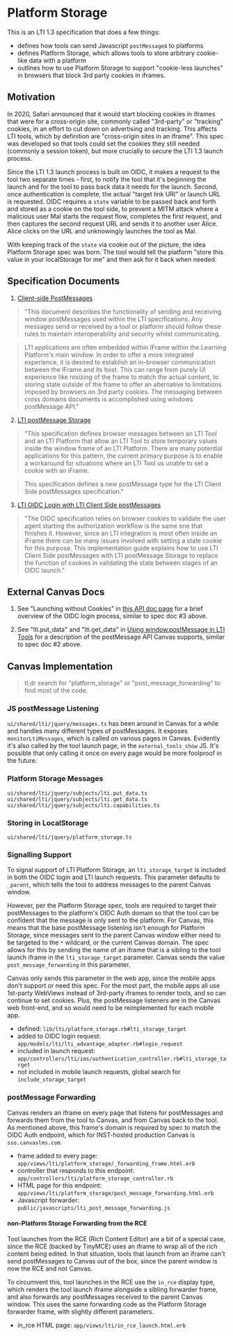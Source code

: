 # Platform Storage

This is an LTI 1.3 specification that does a few things:

- defines how tools can send Javascript `postMessage`s to platforms
- defines Platform Storage, which allows tools to store arbitrary cookie-like data with a platform
- outlines how to use Platform Storage to support "cookie-less launches" in browsers that block 3rd party cookies in iframes.

## Motivation

In 2020, Safari announced that it would start blocking cookies in iframes that were for a cross-origin site,
commonly called "3rd-party" or "tracking" cookies, in an effort to cut down on advertising and tracking. This
affects LTI tools, which by definition are "cross-origin sites in an iframe". This spec was developed so that
tools could set the cookies they still needed (commonly a session token), but more crucially to secure the
LTI 1.3 launch process.

Since the LTI 1.3 launch process is built on OIDC, it makes a request to the tool two separate times - first,
to notify the tool that it's beginning the launch and for the tool to pass back data it needs for the launch.
Second, once authentication is complete, the actual "target link URI" or launch URL is requested. OIDC requires
a `state` variable to be passed back and forth and stored as a cookie on the tool side, to prevent a MITM attack
where a malicious user Mal starts the request flow, completes the first request, and then captures the second
request URL and sends it to another user Alice. Alice clicks on the URL and unknowingly launches the tool
as Mal.

With keeping track of the `state` via cookie out of the picture, the idea Platform Storage spec was born. The tool
would tell the platform "store this value in your localStorage for me" and then ask for it back when needed.

## Specification Documents

1. [Client-side PostMessages](https://www.imsglobal.org/spec/lti-cs-pm/v0p1)

> "This document describes the functionality of sending and receiving window postMessages used within the LTI specifications. Any messages send or received by a tool or platform should follow these rules to maintain interoperability and security whilst communicating.

> LTI applications are often embedded within IFrame within the Learning Platform's main window. In order to offer a more integrated experience, it is desired to establish an in-browser communication between the IFrame and its host. This can range from purely UI experience like resizing of the frame to match the actual content, to storing state outside of the frame to offer an alternative to limitations imposed by browsers on 3rd party cookies. The messaging between cross domains documents is accomplished using windows postMessage API."

2. [LTI postMessage Storage](https://www.imsglobal.org/spec/lti-pm-s/v0p1)

> "This specification defines browser messages between an LTI Tool and an LTI Platform that allow an LTI Tool to store temporary values inside the window frame of an LTI Platform. There are many potential applications for this pattern, the current primary purpose is to enable a workaround for situations where an LTI Tool us unable to set a cookie with an iFrame.

> This specification defines a new postMessage type for the LTI Client Side postMessages specification."

3. [LTI OIDC Login with LTI Client Side postMessages](https://www.imsglobal.org/spec/lti-cs-oidc/v0p1)

> "The OIDC specification relies on browser cookies to validate the user agent starting the authorization workflow is the same one that finishes it. However, since an LTI integration is most often inside an iFrame there can be many issues involved with setting a state cookie for this purpose. This implementation guide explains how to use LTI Client Side postMessages with LTI postMessage Storage to replace the function of cookies in validating the state between stages of an OIDC launch."

## External Canvas Docs

1. See "Launching without Cookies" in [this API doc page](https://canvas.instructure.com/doc/api/file.lti_dev_key_config.html)
   for a brief overview of the OIDC login process, similar to spec doc #3 above.

2. See "lti.put_data" and "lti.get_data" in [Using window.postMessage in LTI Tools](https://canvas.instructure.com/doc/api/file.lti_window_post_message.html)
   for a description of the postMessage API Canvas supports, similar to spec doc #2 above.

## Canvas Implementation

> tl;dr search for "platform_storage" or "post_message_forwarding" to find most of the code.

### JS postMessage Listening

`ui/shared/lti/jquery/messages.ts` has been around in Canvas for a while and handles many different
types of postMessages. It exposes `monitorLtiMessages`, which is called on various pages in Canvas.
Evidently it's also called by the tool launch page, in the `external_tools_show` JS. It's possible
that only calling it once on every page would be more foolproof in the future.

### Platform Storage Messages

`ui/shared/lti/jquery/subjects/lti.put_data.ts`
`ui/shared/lti/jquery/subjects/lti.get_data.ts`
`ui/shared/lti/jquery/subjects/lti.capabilities.ts`

### Storing in LocalStorage

`ui/shared/lti/jquery/platform_storage.ts`

### Signalling Support

To signal support of LTI Platform Storage, an `lti_storage_target` is included in both the
OIDC login and LTI launch requests. This parameter defaults to `_parent`, which tells the
tool to address messages to the parent Canvas window.

However, per the Platform Storage spec, tools are required to target their postMessages to the platform's
OIDC Auth domain so that the tool can be confident that the message is only sent to the platform.
For Canvas, this means that the base postMessage listening isn't enough for Platform Storage, since
messages sent to the parent Canvas window either need to be targeted to the `*` wildcard, or
the current Canvas domain. The spec allows for this by sending the name of an iframe that is a sibling
to the tool launch iframe in the `lti_storage_target` parameter. Canvas sends the value
`post_message_forwarding` in this parameter.

Canvas only sends this parameter in the web app, since the mobile apps don't support or need this spec.
For the most part, the mobile apps all use 1st-party WebViews instead of 3rd-party iframes to render
tools, and so can continue to set cookies. Plus, the postMessage listeners are in the Canvas web
front-end, and so would need to be reimplemented for each mobile app.

- defined: `lib/lti/platform_storage.rb#lti_storage_target`
- added to OIDC login request: `app/models/lti/lti_advantage_adapter.rb#login_request`
- included in launch request: `app/controllers/lti/ims/authentication_controller.rb#lti_storage_target`
- not included in mobile launch requests, global search for `include_storage_target`

### postMessage Forwarding

Canvas renders an iframe on every page that listens for postMessages and forwards them from
the tool to Canvas, and from Canvas back to the tool. As mentioned above, this frame's domain
is required by spec to match the OIDC Auth endpoint, which for INST-hosted production Canvas
is `sso.canvaslms.com`.

- frame added to every page: `app/views/lti/platform_storage/_forwarding_frame.html.erb`
- controller that responds to this endpoint: `app/controllers/lti/platform_storage_controller.rb`
- HTML page for this endpoint: `app/views/lti/platform_storage/post_message_forwarding.html.erb`
- Javascript forwarder: `public/javascripts/lti_post_message_forwarding.js`

#### non-Platform Storage Forwarding from the RCE

Tool launches from the RCE (Rich Content Editor) are a bit of a special case, since the RCE
(backed by TinyMCE) uses an iframe to wrap all of the rich content being edited. In that situation,
tools that launch from an iframe can't send postMessages to Canvas out of the box, since the
parent window is now the RCE and not Canvas.

To circumvent this, tool launches in the RCE use the `in_rce` display type, which renders the tool
launch iframe alongside a sibling forwarder frame, and also forwards any postMessages received to
the parent Canvas window. This uses the same forwarding code as the Platform Storage forwarder frame,
with slightly different parameters.

- in_rce HTML page: `app/views/lti/in_rce_launch.html.erb`
